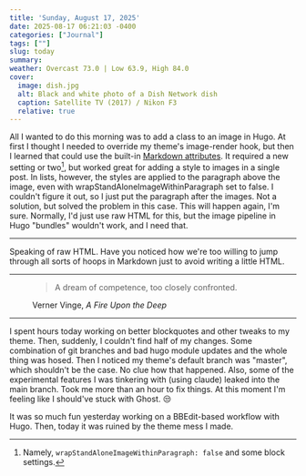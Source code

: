 ```yaml
---
title: 'Sunday, August 17, 2025'
date: 2025-08-17 06:21:03 -0400
categories: ["Journal"]
tags: [""]
slug: today
summary: 
weather: Overcast 73.0 | Low 63.9, High 84.0
cover: 
  image: dish.jpg
  alt: Black and white photo of a Dish Network dish
  caption: Satellite TV (2017) / Nikon F3
  relative: true
---
```


All I wanted to do this morning was to add a class to an image in Hugo. At first I thought I needed to override my theme's image-render hook, but then I learned that could use the built-in [Markdown attributes](https://gohugo.io/content-management/markdown-attributes/). It required a new setting or two[^1], but worked great for adding a style to images in a single post. In lists, however, the styles are applied to the paragraph above the image, even with wrapStandAloneImageWithinParagraph set to false. I couldn't figure it out, so I just put the paragraph after the images. Not a solution, but solved the problem in this case. This will happen again, I'm sure. Normally, I'd just use raw HTML for this, but the image pipeline in Hugo "bundles" wouldn't work, and I need that.

----

Speaking of raw HTML. Have you noticed how we're too willing to jump through all sorts of hoops in Markdown just to avoid writing a little HTML.

----

<figure class="quote">
<blockquote>
 A dream of competence, too closely confronted.
</blockquote>
  <figcaption>
   Verner Vinge, <cite>A Fire Upon the Deep</cite>
  </figcaption>
</figure>

----

I spent hours today working on better blockquotes and other tweaks to my theme. Then, suddenly, I couldn't find half of my changes. Some combination of git branches and bad hugo module updates and the whole thing was hosed. Then I noticed my theme's default branch was "master", which shouldn't be the case. No clue how that happened. Also, some of the experimental features I was tinkering with (using claude) leaked into the main branch. Took me more than an hour to fix things. At this moment I'm feeling like I should've stuck with Ghost. 😒

It was so much fun yesterday working on a BBEdit-based workflow with Hugo. Then, today it was ruined by the theme mess I made.


[^1]: Namely, `wrapStandAloneImageWithinParagraph: false` and some block settings.